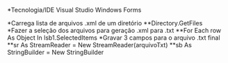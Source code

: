 *Tecnologia/IDE
 Visual Studio
 Windows Forms

*Carrega lista de arquivos .xml de um diretório
	**Directory.GetFiles       
*Fazer a seleção dos arquivos para geração .xml para .txt
	**For Each row As Object In lsb1.SelectedItems
*Gravar 3 campos para o arquivo .txt final
	**sr As StreamReader = New StreamReader(arquivoTxt)
  **sb As StringBuilder = New StringBuilder
